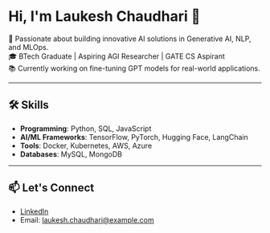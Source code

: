# Hi, I'm Laukesh Chaudhari 👋

🚀 Passionate about building innovative AI solutions in Generative AI, NLP, and MLOps.  
🎓 BTech Graduate | Aspiring AGI Researcher | GATE CS Aspirant  
📚 Currently working on fine-tuning GPT models for real-world applications.

---

## 🛠️ Skills  
- **Programming**: Python, SQL, JavaScript  
- **AI/ML Frameworks**: TensorFlow, PyTorch, Hugging Face, LangChain  
- **Tools**: Docker, Kubernetes, AWS, Azure  
- **Databases**: MySQL, MongoDB  

---

## 📫 Let's Connect  
- [LinkedIn](https://www.linkedin.com/in/laukesh-chaudhari-)  
- Email: laukesh.chaudhari@example.com  
